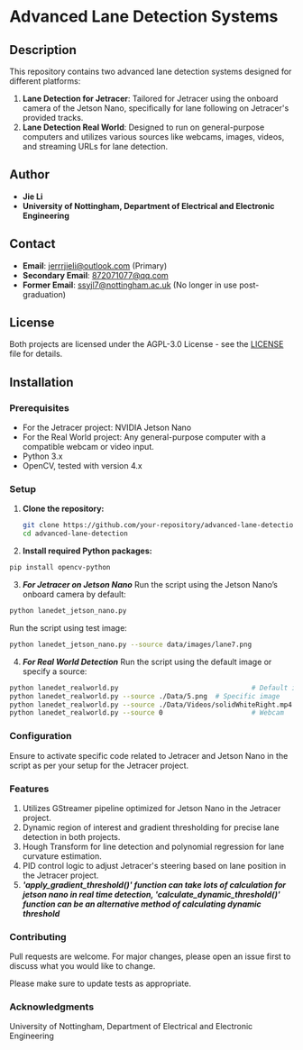 # Advanced Lane Detection Systems

## Description
This repository contains two advanced lane detection systems designed for different platforms:
1. **Lane Detection for Jetracer**: Tailored for Jetracer using the onboard camera of the Jetson Nano, specifically for lane following on Jetracer's provided tracks.
2. **Lane Detection Real World**: Designed to run on general-purpose computers and utilizes various sources like webcams, images, videos, and streaming URLs for lane detection.

## Author
- **Jie Li**
- **University of Nottingham, Department of Electrical and Electronic Engineering**

## Contact
- **Email**: jerrrjieli@outlook.com (Primary)
- **Secondary Email**: 872071077@qq.com
- **Former Email**: ssyjl7@nottingham.ac.uk (No longer in use post-graduation)

## License
Both projects are licensed under the AGPL-3.0 License - see the [LICENSE](LICENSE) file for details.

## Installation

### Prerequisites
- For the Jetracer project: NVIDIA Jetson Nano
- For the Real World project: Any general-purpose computer with a compatible webcam or video input.
- Python 3.x
- OpenCV, tested with version 4.x

### Setup
1. **Clone the repository:**
   ```bash
   git clone https://github.com/your-repository/advanced-lane-detection.git
   cd advanced-lane-detection
   ```
2. **Install required Python packages:**
```bash
pip install opencv-python
```
3. ***For Jetracer on Jetson Nano***
Run the script using the Jetson Nano’s onboard camera by default:
```bash
python lanedet_jetson_nano.py
```
Run the script using test image:
```bash
python lanedet_jetson_nano.py --source data/images/lane7.png
```
4. ***For Real World Detection***
Run the script using the default image or specify a source:
```bash
python lanedet_realworld.py                                 # Default image
python lanedet_realworld.py --source ./Data/5.png  # Specific image
python lanedet_realworld.py --source ./Data/Videos/solidWhiteRight.mp4    # Specific video
python lanedet_realworld.py --source 0                      # Webcam
```

### Configuration
Ensure to activate specific code related to Jetracer and Jetson Nano in the script as per your setup for the Jetracer project.

### Features
1. Utilizes GStreamer pipeline optimized for Jetson Nano in the Jetracer project.
2. Dynamic region of interest and gradient thresholding for precise lane detection in both projects.
3. Hough Transform for line detection and polynomial regression for lane curvature estimation.
4. PID control logic to adjust Jetracer's steering based on lane position in the Jetracer project.
5. ***'apply_gradient_threshold()' function can take lots of calculation for jetson nano in real time detection, 'calculate_dynamic_threshold()' function can be an alternative method of calculating dynamic threshold***

### Contributing
Pull requests are welcome. For major changes, please open an issue first to discuss what you would like to change.

Please make sure to update tests as appropriate.

### Acknowledgments
University of Nottingham,
Department of Electrical and Electronic Engineering

